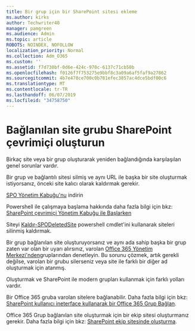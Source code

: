 ```yaml
---
title: Bir grup için bir SharePoint sitesi ekleme
ms.author: kirks
author: Techwriter40
manager: pamgreen
ms.audience: Admin
ms.topic: article
ROBOTS: NOINDEX, NOFOLLOW
localization_priority: Normal
ms.collection: Adm_O365
ms.custom: ''
ms.assetid: f7d730bf-0d6e-424c-970c-6137c71cb50b
ms.openlocfilehash: f0126f7f753275e9bbf8c3a09a6af5faf9a27862
ms.sourcegitcommit: 4b7e478ce700c0b781efec3857ac4dce5bdf00c6
ms.translationtype: MT
ms.contentlocale: tr-TR
ms.lasthandoff: 06/07/2019
ms.locfileid: "34758750"
---
```

# <a name="create-group-connected-site-in-sharepoint-online"></a>Bağlanılan site grubu SharePoint çevrimiçi oluşturun

Birkaç site veya bir grup oluşturarak yeniden bağlandığında karşılaşılan genel sorunlar vardır.

 Bir grup ve bağlantılı sitesi silmiş ve aynı URL ile başka bir site oluşturmak istiyorsanız, önceki site kalıcı olarak kaldırmak gerekir.

[SPO Yönetim Kabuğu'nu](https://support.office.com/article/introduction-to-the-sharepoint-online-management-shell-c16941c3-19b4-4710-8056-34c034493429) indirin

 Powershell ile çalışmaya başlama hakkında daha fazla bilgi için bkz: [SharePoint çevrimiçi Yönetim Kabuğu ile Başlarken](https://docs.microsoft.com/powershell/module/sharepoint-online/remove-sposite?view=sharepoint-ps)

Siteyi [Kaldır-SPODeletedSite](https://docs.microsoft.com/powershell/module/sharepoint-online/remove-sposite?view=sharepoint-ps) powershell cmdlet'ini kullanarak siteleri silinmiş kaldırmak.

Bir grup bağlanılan site oluşturuyorsanız ve aynı ada sahip başka bir grup zaten var olan bir uyarı alırsınız, varolan [Office 365 Yönetim Merkezi'nden](https://admin.microsoft.com/Adminportal/Home?source=applauncher#/groups)gruplarından denetleyin. Bu sorunu çözmek, artık gerekli değilse, varolan bir grubu silerseniz veya site ile farklı bir diğer ad oluşturmak için atanmış.

Oluşturmak ve SharePoint ile modern grupları kullanmak için farklı yolları vardır.

Bir Office 365 gruba varolan sitelere bağlanabilir. Daha fazla bilgi için bkz: [SharePoint kullanıcı ineterface kullanarak bir Office 365 Grup Bağlan](https://docs.microsoft.com/sharepoint/dev/transform/modernize-connect-to-office365-group#connect-an-office-365-group-using-the-sharepoint-user-interface).

Office 365 Grup bağlanılan site oluşturmak için bir ekip sitesi oluşturmanız gerekir. Daha fazla bilgi için bkz: [SharePoint ekip sitesinde oluşturma](https://support.office.com/article/create-a-team-site-in-sharepoint-ef10c1e7-15f3-42a3-98aa-b5972711777d).

